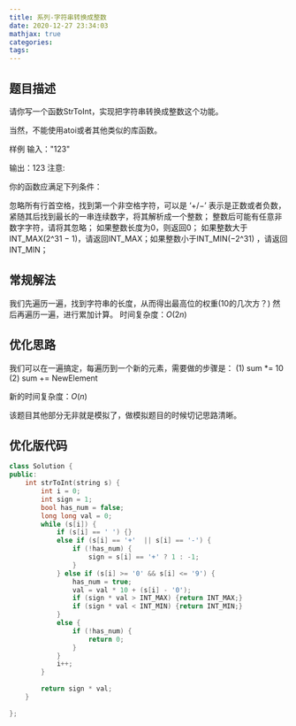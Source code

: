 ```yaml
---
title: 系列-字符串转换成整数
date: 2020-12-27 23:34:03
mathjax: true
categories:
tags: 
---
```


## 题目描述

请你写一个函数StrToInt，实现把字符串转换成整数这个功能。

当然，不能使用atoi或者其他类似的库函数。

样例
输入："123"

输出：123
注意:

你的函数应满足下列条件：

忽略所有行首空格，找到第一个非空格字符，可以是 ‘+/−’ 表示是正数或者负数，紧随其后找到最长的一串连续数字，将其解析成一个整数；
整数后可能有任意非数字字符，请将其忽略；
如果整数长度为0，则返回0；
如果整数大于INT_MAX(2^31 − 1)，请返回INT_MAX；如果整数小于INT_MIN(−2^31) ，请返回INT_MIN；

## 常规解法

我们先遍历一遍，找到字符串的长度，从而得出最高位的权重(10的几次方？)
然后再遍历一遍，进行累加计算。
时间复杂度：$O(2n)$

## 优化思路

我们可以在一遍搞定，每遍历到一个新的元素，需要做的步骤是：
(1) sum *= 10
(2) sum += NewElement

新的时间复杂度：$O(n)$

该题目其他部分无非就是模拟了，做模拟题目的时候切记思路清晰。

## 优化版代码

```cpp
class Solution {
public:
    int strToInt(string s) {
        int i = 0;
        int sign = 1;
        bool has_num = false;
        long long val = 0;
        while (s[i]) {
            if (s[i] == ' ') {}
            else if (s[i] == '+'  || s[i] == '-') {
                if (!has_num) {
                    sign = s[i] == '+' ? 1 : -1;
                }
            } else if (s[i] >= '0' && s[i] <= '9') {
                has_num = true;
                val = val * 10 + (s[i] - '0');
                if (sign * val > INT_MAX) {return INT_MAX;}
                if (sign * val < INT_MIN) {return INT_MIN;}
            }
            else {
                if (!has_num) {
                    return 0;
                }
            }
            i++;
        }
        
        return sign * val;
    }
    
};
```
